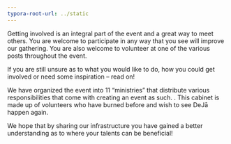 ```yaml
---
typora-root-url: ../static
---
```


Getting involved is an integral part of the event and a great way to meet others.  You are welcome to participate in any way that you see will improve our gathering.  You are also welcome to volunteer at one of the various posts throughout the event. 

If you are still unsure as to what you would like to do, how you could get involved or need some inspiration – read on!

We have organized the event into 11 “ministries” that distribute various responsibilities that come with creating an event as such. . This cabinet is made up of volunteers who have burned before and wish to see DeJā happen again. 



We hope that by sharing our infrastructure you have gained a better understanding as to where your talents can be beneficial!

